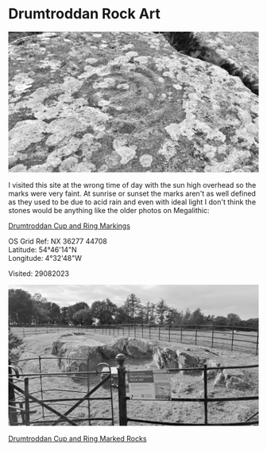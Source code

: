 # Drumtroddan Rock Art

![lento_orl_legacy_mono_alpha_asus_ai2302_1693319809](images/lento_orl_legacy_mono_alpha_asus_ai2302_1693319809.jpg)

I visited this site at the wrong time of day with the sun high overhead so the marks were very faint. At sunrise or sunset the marks aren't as well defined as they used to be due to acid rain and even with ideal light I don't think the stones would be anything like the older photos on Megalithic:

[Drumtroddan Cup and Ring Markings](https://www.megalithic.co.uk/article.php?sid=1522)

OS Grid Ref: NX 36277 44708  
Latitude: 54°46'14"N  
Longitude: 4°32'48"W  

Visited: 29082023

![lento_orl_legacy_mono_alpha_asus_ai2302_1693319784](images/lento_orl_legacy_mono_alpha_asus_ai2302_1693319784.jpg)

[Drumtroddan Cup and Ring Marked Rocks](https://www.historicenvironment.scot/visit-a-place/places/drumtroddan-cup-and-ring-marked-rocks/)